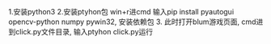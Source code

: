 1.安装python3
2.安装ptyhon包
  win+r进cmd
  输入pip install pyautogui opencv-python numpy pywin32, 安装依赖包
3. 此时打开blum游戏页面, cmd进到click.py文件目录, 输入ptyhon click.py运行

